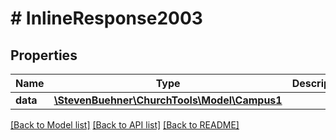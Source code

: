 # # InlineResponse2003

## Properties

Name | Type | Description | Notes
------------ | ------------- | ------------- | -------------
**data** | [**\StevenBuehner\ChurchTools\Model\Campus1**](Campus1.md) |  | [optional]

[[Back to Model list]](../../README.md#models) [[Back to API list]](../../README.md#endpoints) [[Back to README]](../../README.md)
